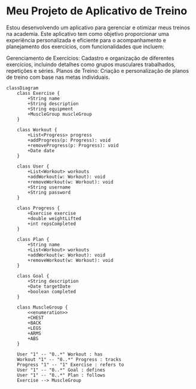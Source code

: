 
# Meu Projeto de Aplicativo de Treino

Estou desenvolvendo um aplicativo para gerenciar e otimizar meus treinos na academia. Este aplicativo tem como objetivo proporcionar uma experiência personalizada e eficiente para o acompanhamento e planejamento dos exercícios, com funcionalidades que incluem:

Gerenciamento de Exercícios: Cadastro e organização de diferentes exercícios, incluindo detalhes como grupos musculares trabalhados, repetições e séries.
Planos de Treino: Criação e personalização de planos de treino com base nas metas individuais.

```mermaid
classDiagram
    class Exercise {
        +String name
        +String description
        +String equipment
        +MuscleGroup muscleGroup
    }

    class Workout {
        +List<Progress> progress
        +addProgress(p: Progress): void
        +removeProgress(p: Progress): void
        +Date date
    }

    class User {
        +List<Workout> workouts
        +addWorkout(w: Workout): void
        +removeWorkout(w: Workout): void
        +String username
        +String password
    }

    class Progress {
        +Exercise exercise
        +double weightLifted
        +int repsCompleted
    }

    class Plan {
        +String name
        +List<Workout> workouts
        +addWorkout(w: Workout): void
        +removeWorkout(w: Workout): void
    }

    class Goal {
        +String description
        +Date targetDate
        +boolean completed
    }

    class MuscleGroup {
        <<enumeration>>
        +CHEST
        +BACK
        +LEGS
        +ARMS
        +ABS
    }

    User "1" -- "0..*" Workout : has
    Workout "1" -- "0..*" Progress : tracks
    Progress "1" -- "1" Exercise : refers to
    User "1" -- "0..*" Goal : defines
    User "1" -- "0..*" Plan : follows
    Exercise --> MuscleGroup
```
